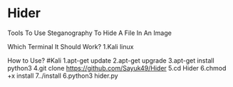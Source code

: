 # Hider
Tools To Use Steganography To Hide A File In An Image

Which Terminal It Should Work?
1.Kali linux

How to Use?
#Kali
1.apt-get update
2.apt-get upgrade
3.apt-get install python3
4.git clone https://github.com/Sayuk49/Hider
5.cd Hider
6.chmod +x install
7../install
6.python3 hider.py
